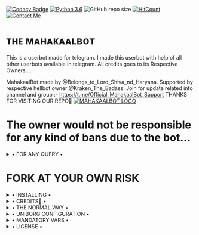 [![Codacy Badge](https://api.codacy.com/project/badge/Grade/f7c51539e67b483bb8d7749acca51d3a)](https://app.codacy.com/gh/M4H4KA4L/MAHAKAAL-USERBOT/dashboard)
[![Python 3.6](https://img.shields.io/badge/Python-3.6%20or%20newer-blue.svg)](https://www.python.org/downloads/release/python-360/)
![GitHub repo size](https://img.shields.io/github/repo-size/M4H4KA4L/MAHAKAAL-USERBOT)
[![HitCount](http://hits.dwyl.com/M4H4KA4L/MAHAKAAL-USERBOT.svg)](http://hits.dwyl.com/M4H4KA4L/MAHAKAAL-USERBOT)
[![Contact Me](https://img.shields.io/badge/Telegram-Contact%20Me-informational)](https://t.me/Belongs_to_Lord_Shiva_nd_Haryana)



# ᴛʜᴇ ᴍᴀʜᴀᴋᴀᴀʟʙᴏᴛ
This is a userbot made for telegram. I made this userbot with help of all other userbots available in telegram. All credits goes to its Respective Owners....

MahakaalBot made by @Belongs_to_Lord_Shiva_nd_Haryana. Supported by respective hellbot owner @Kraken_The_Badass. Join for update related info channel and group :- https://t.me/Official_MahakaalBot_Support THANKS FOR VISITING OUR REPO💖
[![MAHAKAALBOT LOGO](https://telegra.ph/file/9967bb61bb287b1753ce2.jpg)](https://t.me/Official_MahakaalBot_Support)


# The owner would not be responsible for any kind of bans due to the bot...


<details>

  <summary> • FOR ANY QUERY • </summary>
<h2 align="center"> <a href="https://t.me/Official_MahakaalBot_Support">☢️JOIN MAHAKAALBOT SUPPORT☢️</a></h2>

</details>


# FORK AT YOUR OWN RISK

<details>

  <summary> • INSTALLING • </summary>

### The Easy Way

<h4>⚜️ DEPLOY TO HEROKU ⚜️</h4>

[![Deploy To Heroku](https://www.herokucdn.com/deploy/button.svg)](https://heroku.com/deploy) 
</div>

</details>

<details>

  <summary> • CREDITS👀 • </summary>
<h2 align="center"> <a href="https://github.com/HellBoy-OP/HellBot">💥 HELLBOT 💥</a></h2>
 One and only. Others with some misfuntioning brain stay out from this SUPER POWERFULL BOT😏

</details>

<details>

  <summary> • THE NORMAL WAY • </summary>

Simply clone the repository and run the main file:
```sh
git clone https://github.com/M4H4KA4L/MAHAKAAL-USERBOT.git
cd MAHAKAAL-USERBOT
virtualenv -p /usr/bin/python3 venv
. ./venv/bin/activate
pip install -r requirements.txt
# <Create local_config.py with variables as given below>
python3 -m userbot
```

An example `local_config.py` file could be:

**Not All of the variables are mandatory**

__The Userbot should work by setting only the first two variables__

```python3
from heroku_config import Var

class Development(Var):
  APP_ID = 6
  API_HASH = "eb06d4abfb49dc3eeb1aeb98ae0f581e"
```

</details>

<details>

  <summary> • UNIBORG CONFIGURATION • </summary>

The UniBorg Config is situated in `userbot/uniborgConfig.py`.

**Heroku Configuration**
Simply just leave the Config as it is.

**Local Configuration**
Fortunately there are no Mandatory vars for the UniBorg Support Config.

</details>

<details>

  <summary> • MANDATORY VARS • </summary>

- Only two of the environment variables are mandatory.
- This is because of `telethon.errors.rpc_error_list.ApiIdPublishedFloodError`
    - `APP_ID`:   You can get this value from https://my.telegram.org
    - `API_HASH`:   You can get this value from https://my.telegram.org
- The userbot will not work without setting the mandatory vars.


</details>

<details>

  <summary> • LICENSE • </summary>

![](https://www.gnu.org/graphics/gplv3-or-later.png)

Copyright (C) 2021 M4H4KA4L

Poject [MAHAKAALBOT](https://github.com/M4H4KA4L/MAHAKAAL-USERBOT) is free software: you can redistribute it and/or modify

it under the terms of the GNU General Public License as published by

the Free Software Foundation, either version 3 of the License, or

(at your option) any later version.

This program is distributed in the hope that it will be useful,

but WITHOUT ANY WARRANTY; without even the implied warranty of

MERCHANTABILITY or FITNESS FOR A PARTICULAR PURPOSE.  See the

GNU General Public License for more details.

You should have received a copy of the GNU General Public License

along with this program. If not, see <https://www.gnu.org/licenses/>.

</details>
